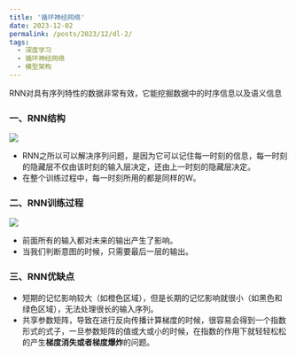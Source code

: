 ```yaml
---
title: '循环神经网络'
date: 2023-12-02
permalink: /posts/2023/12/dl-2/
tags:
  - 深度学习
  - 循环神经网络
  - 模型架构
---
```

RNN对具有序列特性的数据非常有效，它能挖掘数据中的时序信息以及语义信息

### 一、RNN结构

![](https://sheehan-fang.github.io/images/picture/RNN/1.webp)

- RNN之所以可以解决序列问题，是因为它可以记住每一时刻的信息，每一时刻的隐藏层不仅由该时刻的输入层决定，还由上一时刻的隐藏层决定。
- 在整个训练过程中，每一时刻所用的都是同样的W。

### 二、RNN训练过程

![](https://sheehan-fang.github.io/images/picture/RNN/1.gif)

- 前面所有的输入都对未来的输出产生了影响。
- 当我们判断意图的时候，只需要最后一层的输出。

### 三、RNN优缺点

- 短期的记忆影响较大（如橙色区域），但是长期的记忆影响就很小（如黑色和绿色区域），无法处理很长的输入序列。
- 共享参数矩阵，导致在进行反向传播计算梯度的时候，很容易会得到一个指数形式的式子，一旦参数矩阵的值或大或小的时候，在指数的作用下就轻轻松松的产生**梯度消失或者梯度爆炸**的问题。
